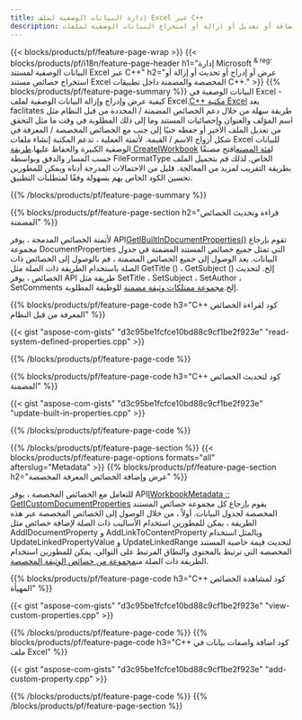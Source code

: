 ```yaml
---
title: إدارة البيانات الوصفية لملف Excel عبر C++
description: عرض أو إضافة أو تعديل أو إزالة أو استخراج البيانات الوصفية لملفات Excel باستخدام مكتبة C++
---
```

{{< blocks/products/pf/feature-page-wrap >}}
{{< blocks/products/pf/i18n/feature-page-header h1="إدارة Microsoft <sup> & reg؛ </sup> البيانات الوصفية لمستند Excel عبر C++" h2="عرض أو إدراج أو تحديث أو إزالة أو استخراج خصائص مستند Excel المخصصة والمضمنة داخل تطبيقات C++." >}}
{{% blocks/products/pf/feature-page-summary %}}
 البيانات الوصفية في Excel - كيفية عرض وإدراج وإزالة البيانات الوصفية لملف Excel.[C++ مكتبة Excel](/cells/ar/cpp/) يعد faclitates طريقة سهلة من خلال دعم الخصائص المضمنة / المحددة من قبل النظام مثل اسم المؤلف والعنوان وإحصائيات المستند وما إلى ذلك المطلوبة في وقت ما مثل التحقق من تعديل الملف الأخير أو حفظه جنبًا إلى جنب مع الخصائص المخصصة / المعرفة في شكل أزواج الاسم / القيمة. لأتمتة العملية ، تدعم المكتبة إنشاء ملفات Excel للبيانات الوصفية الكبيرة والحفاظ عليها.[طريقة CreateIWorkbook](https://reference.aspose.com/cells/cpp/class/aspose.cells.factory#a93f7282b976d2a001d44198dedaceee8) ل[فئة المصنع](https://reference.aspose.com/cells/cpp/class/aspose.cells.factory)افتح مصنفًا حسب المسار والدفق وبواسطة FileFormatType الخاص. لذلك قم بتحميل الملف بطريقة التقريب لمزيد من المعالجة. قليل من الاحتمالات المدرجة أدناه ويمكن للمطورين تحسين الكود الخاص بهم بسهولة وفقًا لمتطلبات التطبيق.
 
{{% /blocks/products/pf/feature-page-summary %}}

{{% blocks/products/pf/feature-page-section h2="قراءة وتحديث الخصائص المضمنة" %}}

 لأتمتة الخصائص المدمجة ، يوفر API[GetIBuiltInDocumentProperties()](https://reference.aspose.com/cells/cpp/class/aspose.cells.metadata.i_workbook_metadata) تقوم بإرجاع مجموعة DocumentProperties التي تمثل جميع خصائص المستند المضمنة في جدول البيانات. بعد الوصول إلى جميع الخصائص المضمنة ، قم بالوصول إلى الخصائص ذات الصلة باستخدام الطريقة ذات الصلة مثل GetTitle () ، GetSubject () إلخ. لتحديث الخصائص ، يوفر API طريقة مثل SetTitle ، SetSubject ، SetAuthor ، SetComments إلخ.[مجموعة ممتلكات وثيقة مضمنة](https://reference.aspose.com/cells/cpp/class/aspose.cells.properties.i_built_in_document_property_collection) للوظيفة المطلوبة.

{{% blocks/products/pf/feature-page-code h3="C++ كود لقراءة الخصائص المعرفة من قبل النظام" %}}

{{< gist "aspose-com-gists" "d3c95be1fcfce10bd88c9cf1be2f923e" "read-system-defined-properties.cpp" >}}

{{% /blocks/products/pf/feature-page-code %}}

{{% blocks/products/pf/feature-page-code h3="C++ كود لتحديث الخصائص المضمنة" %}}

{{< gist "aspose-com-gists" "d3c95be1fcfce10bd88c9cf1be2f923e" "update-built-in-properties.cpp" >}}

{{% /blocks/products/pf/feature-page-code %}}


{{% /blocks/products/pf/feature-page-section %}}
{{< blocks/products/pf/feature-page-options formats="all" afterslug="Metadata" >}}
{{% blocks/products/pf/feature-page-section h2="عرض وإضافة الخصائص المعرفة المخصصة" %}}

للتعامل مع الخصائص المخصصة ، يوفر API[IWorkbookMetadata :: GetICustomDocumentProperties](https://reference.aspose.com/cells/cpp/class/aspose.cells.metadata.i_workbook_metadata#a69f0226813ce18c03ebc13b8ca691e79) يقوم بإرجاع كل مجموعة خصائص المستند المخصصة لجدول البيانات. أولاً ، من خلال الوصول إلى الخصائص المخصصة عبر هذه الطريقة ، يمكن للمطورين استخدام الأساليب ذات الصلة لإضافة خصائص مثل AddIDocumentProperty و AddLinkToContentProperty وبالمثل استخدام UpdateLinkedPropertyValue و UpdateLinkedRange لتحديث قيمة خاصية المستند المخصصة التي ترتبط بالمحتوى والنطاق المرتبط على التوالي. يمكن للمطورين استخدام الطريقة ذات الصلة من[مجموعة من خصائص الوثيقة المخصصة](https://reference.aspose.com/cells/cpp/class/aspose.cells.properties.i_custom_document_property_collection).

{{% blocks/products/pf/feature-page-code h3="C++ كود لمشاهدة الخصائص المهيأة" %}}

{{< gist "aspose-com-gists" "d3c95be1fcfce10bd88c9cf1be2f923e" "view-custom-properties.cpp" >}}

{{% /blocks/products/pf/feature-page-code %}}
{{% blocks/products/pf/feature-page-code h3="C++ كود اضافة واصفات بيانات في ملف Excel" %}}

{{< gist "aspose-com-gists" "d3c95be1fcfce10bd88c9cf1be2f923e" "add-custom-property.cpp" >}}

{{% /blocks/products/pf/feature-page-code %}}
{{% /blocks/products/pf/feature-page-section %}}
